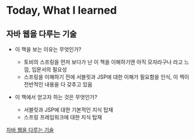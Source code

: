 # Today, What I learned

## 자바 웹을 다루는 기술

- 이 책을 보는 이유는 무엇인가?

  - 토비의 스프링을 먼저 보다가 난 이 책을 이해하기엔 아직 모자라구나 라고 느낌, 입문서의 필요성
  - 스프링을 이해하기 전에 서블릿과 JSP에 대한 이해가 필요함을 인식, 이 책이 전반적인 내용을 다 갖추고 있음

- 이 책에서 얻고자 하는 것은 무엇인가?
  - 서블릿과 JSP에 대한 기본적인 지식 탑재
  - 스프링 프레임워크에 대한 지식 탑재

[자바 웹을 다루는 기술](TheArtofJavaWebProgramming/chapter1.md)
